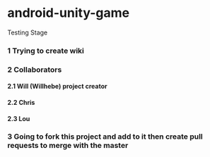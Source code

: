 # android-unity-game

Testing Stage

### 1 Trying to create wiki 
### 2 Collaborators
#### 2.1 Will (Willhebe) project creator
#### 2.2 Chris
#### 2.3 Lou
### 3 Going to fork this project and add to it then create pull requests to merge with the master
